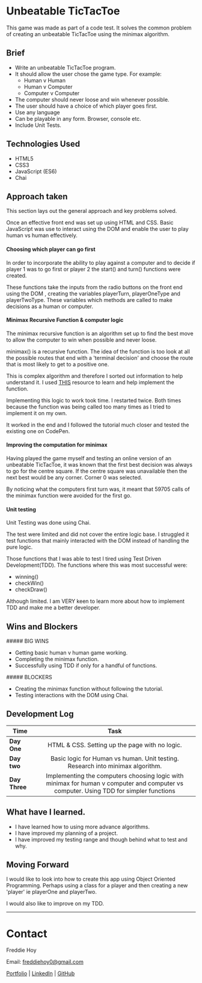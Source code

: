 

# Unbeatable TicTacToe

This game was made as part of a code test. It solves the common problem of creating an unbeatable TicTacToe using the minimax algorithm.

## Brief

- Write an unbeatable TicTacToe program.
- It should allow the user chose the game type. For example:
  - Human v Human
  - Human v Computer
  - Computer v Computer
- The computer should never loose and win whenever possible.
- The user should have a choice of which player goes first.
- Use any language
- Can be playable in any form. Browser, console etc.
- Include Unit Tests.


## Technologies Used
- HTML5
- CSS3
- JavaScript (ES6)
- Chai


## Approach taken
This section lays out the general approach and key problems solved.

Once an effective front end was set up using HTML and CSS. Basic JavaScript was use to interact using the DOM and enable the user to play human vs human effectively.

#### Choosing which player can go first

In order to incorporate the ability to play against a computer and to decide if player 1 was to go first or player 2 the start() and turn() functions were created.

These functions take the inputs from the radio buttons on the front end using the DOM , creating the variables playerTurn, playerOneType and playerTwoType. These variables which methods are called to make decisions as a human or computer.


#### Minimax Recursive Function & computer logic

The minimax recursive function is an algorithm set up to find the best move to allow the computer to win when possible and never loose.

minimax() is a recursive function. The idea of the function is too look at all the possible routes that end with a 'terminal decision' and choose the route that is most likely to get to a positive one.

This is complex algorithm and therefore I sorted out information to help understand it. I used [THIS](https://www.freecodecamp.org/news/how-to-make-your-tic-tac-toe-game-unbeatable-by-using-the-minimax-algorithm-9d690bad4b37/) resource to learn and help implement the function.

Implementing this logic to work took time. I restarted twice. Both times because the function was being called too many times as I tried to implement it on my own.

It worked in the end and I followed the tutorial much closer and tested the existing one on CodePen.

#### Improving the computation for minimax

Having played the game myself and testing an online version of an unbeatable TicTacToe, it was known that the first best decision was always to go for the centre square. If the centre square was unavailable then the next best would be any corner. Corner 0 was selected.

By noticing what the computers first turn was, it meant that 59705 calls of the minimax function were avoided for the first go.

#### Unit testing

Unit Testing was done using Chai.

The test were limited and did not cover the entire logic base. I struggled it test functions that mainly interacted with the DOM instead of handling the pure logic.

Those functions that I was able to test I tired using Test Driven Development(TDD). The functions where this was most successful were:

- winning()
- checkWin()
- checkDraw()

Although limited. I am VERY keen to learn more about how to implement TDD and  make me a better developer.

## Wins and Blockers

##### BIG WINS
- Getting basic human v human game working.
- Completing the minimax function.
- Successfully using TDD if only for a handful of functions.

##### BLOCKERS
- Creating the minimax function without following the tutorial.
- Testing interactions with the DOM using Chai.

## Development Log

| Time      | Task         |
| ------------- |:-------------:|
| **Day One**    |  HTML & CSS. Setting up the page with no logic.  |
|  **Day two**    |   Basic logic for Human vs human. Unit testing. Research into minimax algorithm.  |
| **Day Three**  |    Implementing the computers choosing logic with minimax for human v computer and computer vs computer. Using TDD for simpler functions  |


## What have I learned.

- I have learned how to using more advance algorithms.
- I have improved my planning of a project.
- I have improved my testing range and though behind what to test and why.

## Moving Forward

I would like to look into how to create this app using Object Oriented Programming. Perhaps using a class for a player and then creating a new 'player' ie playerOne and playerTwo.

I would also like to improve on my TDD.

---
# Contact

Freddie Hoy

Email: freddiehoy0@gmail.com

[Portfolio](https://freddiehoy.github.io/) | [LinkedIn](https://www.linkedin.com/in/freddie-hoy/) |
[GitHub](https://github.com/FreddieHoy?tab=repositories)
